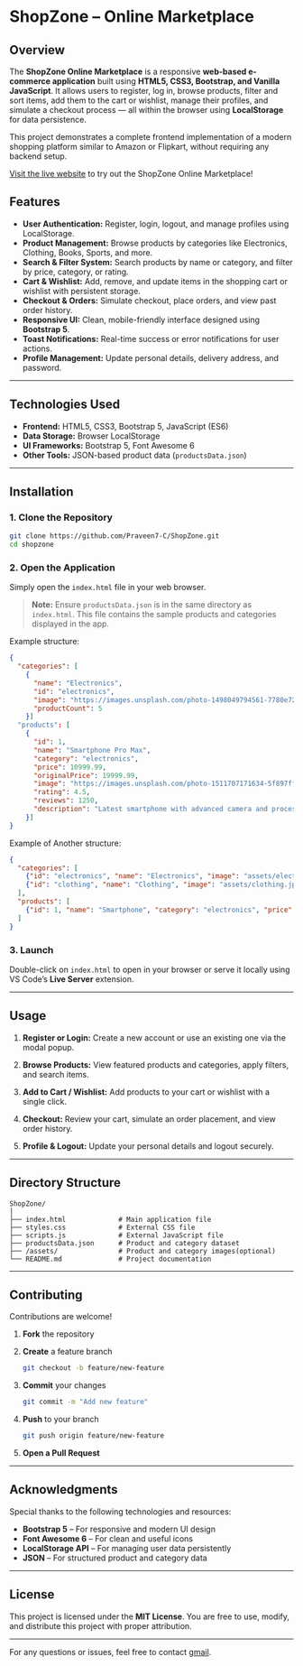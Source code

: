 # ShopZone – Online Marketplace

## Overview

The **ShopZone Online Marketplace** is a responsive **web-based e-commerce application** built using **HTML5, CSS3, Bootstrap, and Vanilla JavaScript**.
It allows users to register, log in, browse products, filter and sort items, add them to the cart or wishlist, manage their profiles, and simulate a checkout process — all within the browser using **LocalStorage** for data persistence.

This project demonstrates a complete frontend implementation of a modern shopping platform similar to Amazon or Flipkart, without requiring any backend setup.


[Visit the live website](https://praveen7-c.github.io/ShopZone/) to try out the ShopZone Online Marketplace!


## Features

* **User Authentication:** Register, login, logout, and manage profiles using LocalStorage.
* **Product Management:** Browse products by categories like Electronics, Clothing, Books, Sports, and more.
* **Search & Filter System:** Search products by name or category, and filter by price, category, or rating.
* **Cart & Wishlist:** Add, remove, and update items in the shopping cart or wishlist with persistent storage.
* **Checkout & Orders:** Simulate checkout, place orders, and view past order history.
* **Responsive UI:** Clean, mobile-friendly interface designed using **Bootstrap 5**.
* **Toast Notifications:** Real-time success or error notifications for user actions.
* **Profile Management:** Update personal details, delivery address, and password.

---

## Technologies Used

* **Frontend:** HTML5, CSS3, Bootstrap 5, JavaScript (ES6)
* **Data Storage:** Browser LocalStorage
* **UI Frameworks:** Bootstrap 5, Font Awesome 6
* **Other Tools:** JSON-based product data (`productsData.json`)

---

## Installation

### 1. Clone the Repository

```bash
git clone https://github.com/Praveen7-C/ShopZone.git
cd shopzone
```

### 2. Open the Application

Simply open the `index.html` file in your web browser.

>  **Note:** Ensure `productsData.json` is in the same directory as `index.html`.
> This file contains the sample products and categories displayed in the app.

Example structure:
```json
{
  "categories": [
    {
      "name": "Electronics",
      "id": "electronics",
      "image": "https://images.unsplash.com/photo-1498049794561-7780e7231661?w=300&h=200&fit=crop",
      "productCount": 5
    }]
  "products": [
    {
      "id": 1,
      "name": "Smartphone Pro Max",
      "category": "electronics",
      "price": 10999.99,
      "originalPrice": 19999.99,
      "image": "https://images.unsplash.com/photo-1511707171634-5f897ff02aa9?w=300&h=200&fit=crop",
      "rating": 4.5,
      "reviews": 1250,
      "description": "Latest smartphone with advanced camera and processing power"
    }]
}
```

Example of Another structure:
```json
{
  "categories": [
    {"id": "electronics", "name": "Electronics", "image": "assets/electronics.jpg"},
    {"id": "clothing", "name": "Clothing", "image": "assets/clothing.jpg"}
  ],
  "products": [
    {"id": 1, "name": "Smartphone", "category": "electronics", "price": 14999, "rating": 4.5, "image": "assets/phone.jpg"}
  ]
}
```

### 3. Launch

Double-click on `index.html` to open in your browser or serve it locally using VS Code’s **Live Server** extension.

---

## Usage

1. **Register or Login:**
   Create a new account or use an existing one via the modal popup.

2. **Browse Products:**
   View featured products and categories, apply filters, and search items.

3. **Add to Cart / Wishlist:**
   Add products to your cart or wishlist with a single click.

4. **Checkout:**
   Review your cart, simulate an order placement, and view order history.

5. **Profile & Logout:**
   Update your personal details and logout securely.

---

## Directory Structure

```
ShopZone/
│
├── index.html             # Main application file
├── styles.css             # External CSS file
├── scripts.js             # External JavaScript file
├── productsData.json      # Product and category dataset
├── /assets/               # Product and category images(optional)
└── README.md              # Project documentation
```

---

## Contributing

Contributions are welcome!

1. **Fork** the repository
2. **Create** a feature branch

   ```bash
   git checkout -b feature/new-feature
   ```
3. **Commit** your changes

   ```bash
   git commit -m "Add new feature"
   ```
4. **Push** to your branch

   ```bash
   git push origin feature/new-feature
   ```
5. **Open a Pull Request**

---

## Acknowledgments

Special thanks to the following technologies and resources:

* **Bootstrap 5** – For responsive and modern UI design
* **Font Awesome 6** – For clean and useful icons
* **LocalStorage API** – For managing user data persistently
* **JSON** – For structured product and category data

---

## License

This project is licensed under the **MIT License**.
You are free to use, modify, and distribute this project with proper attribution.

---

For any questions or issues, feel free to contact [gmail](praveen.chinna0765@gmail.com).
